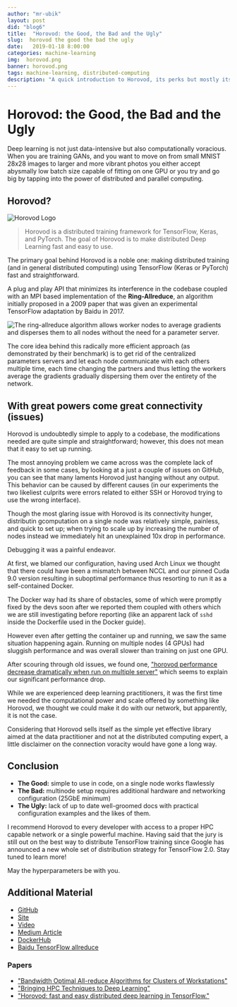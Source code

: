 ```yaml
---
author: "mr-ubik"
layout: post
did: "blog6"
title:  "Horovod: the Good, the Bad and the Ugly"
slug:  horovod the good the bad the ugly
date:   2019-01-18 8:00:00
categories: machine-learning
img:  horovod.png
banner: horovod.png
tags: machine-learning, distributed-computing
description: "A quick introduction to Horovod, its perks but mostly its caveats."
---
```


# Horovod: the Good, the Bad and the Ugly

Deep learning is not just data-intensive but also computationally voracious. When you are training GANs, and you want to move on from small MNIST 28x28 images to larger and more vibrant photos you either accept abysmally low batch size capable of fitting on one GPU or you try and go big by tapping into the power of distributed and parallel computing.

## Horovod?

![Horovod Logo](https://user-images.githubusercontent.com/16640218/34506318-84d0c06c-efe0-11e7-8831-0425772ed8f2.png)

> Horovod is a distributed training framework for TensorFlow, Keras, and PyTorch. The goal
> of Horovod is to make distributed Deep Learning fast and easy to use.

The primary goal behind Horovod is a noble one: making distributed training (and in general distributed computing) using TensorFlow (Keras or PyTorch) fast and straightforward.

A plug and play API that minimizes its interference in the codebase coupled with an MPI based implementation of the **Ring-Allreduce**, an algorithm initially proposed in a 2009 paper that was given an experimental TensorFlow adaptation by Baidu in 2017.

![The ring-allreduce algorithm allows worker nodes to average gradients and disperses them to all nodes without the need for a parameter server.](https://eng.uber.com/wp-content/uploads/2017/10/image4-2-768x302.png)

The core idea behind this radically more efficient approach (as demonstrated by their benchmark) is to get rid of the centralized parameters servers and let each node communicate with each others multiple time, each time changing the partners and thus letting the workers average the gradients gradually dispersing them over the entirety of the network.

## With great powers come great connectivity (issues)

Horovod is undoubtedly simple to apply to a codebase, the modifications needed are quite simple and straightforward; however, this does not mean that it easy to set up running.

The most annoying problem we came across was the complete lack of feedback in some cases, by looking at a just a couple of issues on GitHub, you can see that many laments Horovod just hanging without any output. This behavior can be caused by different causes (in our experiments the two likeliest culprits were errors related to either SSH or Horovod trying to use the wrong interface).

Though the most glaring issue with Horovod is its connectivity hunger, distributin gcomputation on a single node was relatively simple, painless, and quick to set up; when trying to scale up by increasing the number of nodes instead we immediately hit an unexplained 10x drop in performance.

Debugging it was a painful endeavor.

At first, we blamed our configuration, having used Arch Linux we thought that there could have been a mismatch between NCCL and our pinned Cuda 9.0 version resulting in suboptimal performance thus resorting to run it as a self-contained Docker. 

The Docker way had its share of obstacles, some of which were promptly fixed by the devs soon after we reported them coupled with others which we are still investigating before reporting (like an apparent lack of `sshd` inside the Dockerfile used in the Docker guide).

However even after getting the container up and running, we saw the same situation happening again. Running on multiple nodes (4 GPUs) had sluggish performance and was overall slower than training on just one GPU.

After scouring through old issues, we found one, ["horovod performance decrease dramatically when run on multiple server"](https://github.com/uber/horovod/issues/221) which seems to explain our significant performance drop.

While we are experienced deep learning practitioners, it was the first time we needed the computational power and scale offered by something like Horovod, we thought we could make it do with our network, but apparently, it is not the case.

Considering that Horovod sells itself as the simple yet effective library aimed at the data practitioner and not at the distributed computing expert, a little disclaimer on the connection voracity would have gone a long way.

## Conclusion

- **The Good:** simple to use in code, on a single node works flawlessly
- **The Bad:** multinode setup requires additional hardware and networking configuration (25GbE minimum)
- **The Ugly:**  lack of up to date well-groomed docs with practical configuration examples and the likes of them.

I recommend Horovod to every developer with access to a proper HPC capable network or a single powerful machine. Having said that the jury is still out on the best way to distribute TensorFlow training since Google has announced a new whole set of distribution strategy for TensorFlow 2.0. Stay tuned to learn more!

May the hyperparameters be with you.

## Additional Material

- [GitHub](https://github.com/uber/horovod)
- [Site](https://eng.uber.com/horovod/)
- [Video](https://www.youtube.com/watch?v=4y0TDK3KoCA)
- [Medium Article](https://towardsdatascience.com/distributed-tensorflow-using-horovod-6d572f8790c4)
- [DockerHub](https://hub.docker.com/r/uber/horovod/tags)
- [Baidu TensorFlow allreduce](https://github.com/baidu-research/tensorflow-allreduce)

### Papers
- ["Bandwidth Optimal All-reduce Algorithms for Clusters of Workstations"](http://www.cs.fsu.edu/~xyuan/paper/09jpdc.pdf)
- ["Bringing HPC Techniques to Deep Learning"](http://research.baidu.com/bringing-hpc-techniques-deep-learning/)
- ["Horovod: fast and easy distributed deep learning in TensorFlow."](https://arxiv.org/abs/1802.05799)
